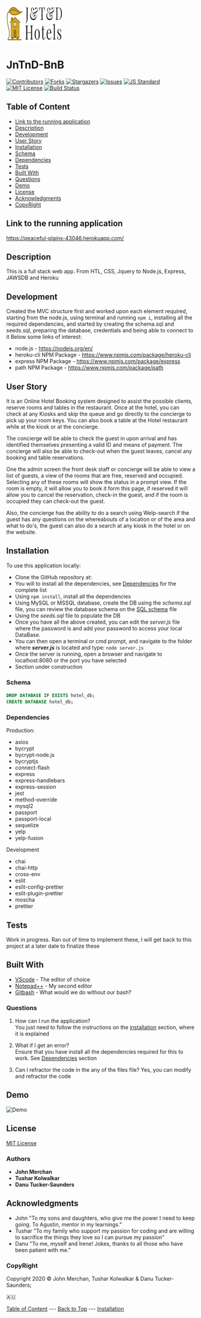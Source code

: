 <img src="https://github.com/johnnyboysydney/JnTnD-BnB/blob/master/public/assets/img/logo.png" width="150" height="100">

# JnTnD-BnB

[contributors-shield]: https://img.shields.io/github/contributors/johnnyboysydney/JnTnD-BnB.svg?style=flat-square
[contributors-url]: https://github.com/johnnyboysydney/JnTnD-BnB/graphs/contributors
[forks-shield]: https://img.shields.io/github/forks/johnnyboysydney/JnTnD-BnB.svg?style=flat-square
[forks-url]: https://github.com/johnnyboysydney/JnTnD-BnB/network
[stars-shield]: https://img.shields.io/github/stars/johnnyboysydney/JnTnD-BnB.svg?style=flat-square
[stars-url]: https://github.com/Zypherone/note-taker/stargazers
[issues-shield]: https://img.shields.io/github/issues/johnnyboysydney/JnTnD-BnB.svg?style=flat-square
[issues-url]: https://github.com/johnnyboysydney/JnTnD-BnB/issues
[build-style-shield]: https://img.shields.io/badge/code%20style-standard-brightgreen.svg?style=flat
[build-style-url]: https://github.com/feross/standard
[license-shield]: https://img.shields.io/github/license/johnnyboysydney/JnTnD-BnB.svg?style=flat-square
[license-url]: http://choosealicense.com/licenses/mit/
[![Contributors][contributors-shield]][contributors-url] [![Forks][forks-shield]][forks-url] [![Stargazers][stars-shield]][stars-url] [![Issues][issues-shield]][issues-url] [![JS Standard][build-style-shield]][build-style-url] [![MIT License][license-shield]][license-url]
[![Build Status](https://travis-ci.com/johnnyboysydney/JnTnD-BnB.svg?branch=master)](https://travis-ci.com/johnnyboysydney/JnTnD-BnB)

## Table of Content

- [Link to the running application](#link-to-the-running-application)
- [Description](#description)
- [Development](#development)
- [User Story](#user-story)
- [Installation](#installation)
- [Schema](#schema)
- [Dependencies](#dependencies)
- [Tests](#tests)
- [Built With](#built-with)
- [Questions](#questions)
- [Demo](#demo)
- [License](#license)
- [Acknowledgments](#acknowledgments)
- [CopyRight](#copyright)

## Link to the running application

https://peaceful-plains-43046.herokuapp.com/

## Description

This is a full stack web app. From HTL, CSS, Jquery to Node.js, Express, JAWSDB and Heroku

## Development

Created the MVC structure first and worked upon each element required, starting from the node.js, using terminal and running ``npm i``, installing all the required dependencies, and started by creating the schema.sql and seeds.sql, preparing the database, credentials and being able to connect to it
Below some links of interest:

- node.js - <https://nodejs.org/en/>
- heroku-cli NPM Package - <https://www.npmjs.com/package/heroku-cli>
- express NPM Package - <https://www.npmjs.com/package/express>
- path NPM Package - <https://www.npmjs.com/package/path>

## User Story

It is an Online Hotel Booking system designed to assist the possible clients, reserve rooms and tables in the restaurant. Once at the hotel, you can check at any Kiosks and skip the queue and go directly to the concierge to pick up your room keys. You can also book a table at the Hotel restaurant while at the kiosk or at the concierge.

The concierge will be able to check the guest in upon arrival and has identified themselves presenting a valid ID and means of payment. The concierge will also be able to check-out when the guest leaves, cancel any booking and table reservations.

One the admin screen the front desk staff or concierge will be able to view a list of guests, a view of the rooms that are free, reserved and occupied. Selecting any of these rooms will show the status in a prompt view. If the room is empty, it will allow you to book it form this page, if reserved it will allow you to cancel the reservation, check-in the guest, and if the room is occupied they can check-out the guest.

Also, the concierge has the ability to do a search using Welp-search if the guest has any questions on the whereabouts of a location or of the area and what to do's, the guest can also do a search at any kiosk in the hotel or on the website.

## Installation

To use this application locally:

- Clone the GitHub repository at:
- You will to install all the dependencies, see [Dependencies](#dependencies) for the complete list
- Using ```npm install```, install all the dependencies
- Using MySQL or MSSQL database, create the DB using the _schema.sql_ file, you can review the database schema on the [SQL schema](#schema) file
- Using the _seeds.sql_ file to populate the DB
- Once you have all the above created, you can edit the _server.js_ file where the password is and add your password to access your local DataBase.
- You can then open a terminal or cmd prompt, and navigate to the folder where **_server.js_** is located and type: ``node server.js``
- Once the server is running, open a browser and navigate to localhost:8080 or the port you have selected
- Section under construction

### Schema

```SQL
DROP DATABASE IF EXISTS hotel_db;
CREATE DATABASE hotel_db;
```

### Dependencies

Production:

- axios
- bycrypt
- bycrypt-node.js
- bycryptjs
- connect-flash
- express
- express-handlebars
- express-session
- jest
- method-override
- mysql2
- passport
- passport-local
- sequelize
- yelp
- yelp-fusion

Development

- chai
- chai-http
- cross-env
- eslit
- eslit-config-prettier
- eslit-plugin-prettier
- moscha
- prettier

## Tests

Work in progress. Ran out of time to implement these, I will get back to this project at a later date to finalize these

## Built With

- [VScode](https://code.visualstudio.com/) - The editor of choice
- [Notepad++](https://notepad-plus-plus.org/) - My second editor
- [Gitbash](https://gitforwindows.org/) - What would we do without our bash?

### Questions

1. How can I run the application?  
You just need to follow the instructions on the [installation](#installation) section, where it is explained

2. What if I get an error?  
Ensure that you have install all the dependencies required for this to work. See [Dependencies](#dependencies) section

3. Can I refractor the code in the any of the files file?
Yes, you can modify and refractor the code

## Demo

![Demo](./public/assets/demo/demo.gif)

## License

[MIT License](./LICENSE)

### Authors

- **John Merchan**
- **Tushar Kolwalkar**
- **Danu Tucker-Saunders**

## Acknowledgments

- John "To my sons and daughters, who give me the power I need to keep going. To Agustin, mentor in my learnings."
- Tushar "To my family who support my passion for coding and are willing to sacrifice the things they love so I can pursue my passion"
- Danu "To me, myself and Irene! Jokes, thanks to all those who have been patient with me."

### CopyRight

Copyright 2020 &copy; John Merchan, Tushar Kolwalkar & Danu Tucker-Saunders; 

:australia:

[Table of Content](#Table-of-Content) --- [Back to Top](#JnTnD-BnB ) --- [Installation](#Installation)
